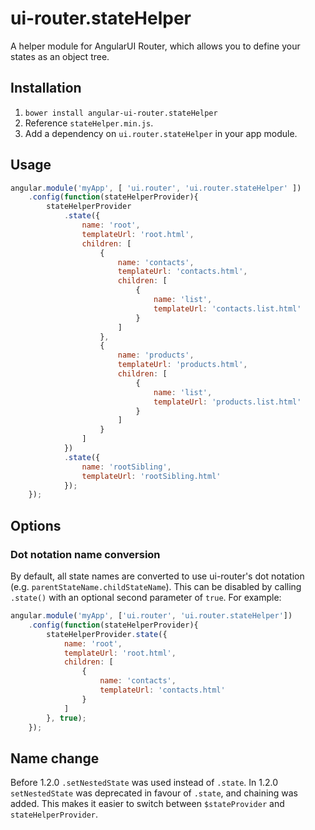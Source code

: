# ui-router.stateHelper
A helper module for AngularUI Router, which allows you to define your states as an object tree.

## Installation
1. `bower install angular-ui-router.stateHelper`
2. Reference `stateHelper.min.js`.
3. Add a dependency on `ui.router.stateHelper` in your app module.

## Usage
``` javascript
angular.module('myApp', [ 'ui.router', 'ui.router.stateHelper' ])
    .config(function(stateHelperProvider){
        stateHelperProvider
            .state({
                name: 'root',
                templateUrl: 'root.html',
                children: [
                    {
                        name: 'contacts',
                        templateUrl: 'contacts.html',
                        children: [
                            {
                                name: 'list',
                                templateUrl: 'contacts.list.html'
                            }
                        ]
                    },
                    {
                        name: 'products',
                        templateUrl: 'products.html',
                        children: [
                            {
                                name: 'list',
                                templateUrl: 'products.list.html'
                            }
                        ]
                    }
                ]
            })
            .state({
                name: 'rootSibling',
                templateUrl: 'rootSibling.html'
            });
    });
```

## Options
### Dot notation name conversion
By default, all state names are converted to use ui-router's dot notation (e.g. `parentStateName.childStateName`).
This can be disabled by calling `.state()` with an optional second parameter of `true`.
For example:

``` javascript
angular.module('myApp', ['ui.router', 'ui.router.stateHelper'])
	.config(function(stateHelperProvider){
		stateHelperProvider.state({
			name: 'root',
			templateUrl: 'root.html',
			children: [
				{
					name: 'contacts',
					templateUrl: 'contacts.html'
				}
			]
		}, true);
	});
```

## Name change
Before 1.2.0 `.setNestedState` was used instead of `.state`. In 1.2.0 `setNestedState` was deprecated in favour of `.state`, and chaining was added. This makes it easier to switch between `$stateProvider` and `stateHelperProvider`.
